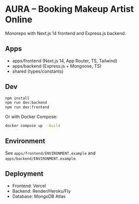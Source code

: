 # AURA – Booking Makeup Artist Online

Monorepo with Next.js 14 frontend and Express.js backend.

## Apps
- apps/frontend (Next.js 14, App Router, TS, Tailwind)
- apps/backend (Express.js + Mongoose, TS)
- shared (types/constants)

## Dev
```bash
npm install
npm run dev:backend
npm run dev:frontend
```

Or with Docker Compose:
```bash
docker compose up --build
```

## Environment
See `apps/frontend/ENVIRONMENT.example` and `apps/backend/ENVIRONMENT.example`.

## Deployment
- Frontend: Vercel
- Backend: Render/Heroku/Fly
- Database: MongoDB Atlas

